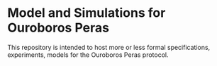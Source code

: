 # Model and Simulations for Ouroboros Peras

This repository is intended to host more or less formal specifications, experiments, models for the Ouroboros Peras protocol.
